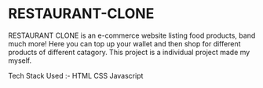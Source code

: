 # RESTAURANT-CLONE
RESTAURANT CLONE is an e-commerce website listing food products, band much more!
Here you can top up your wallet and then shop for different products of different catagory.
This project is a individual project made my myself.

Tech Stack Used :-
HTML
CSS
Javascript

